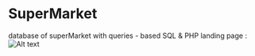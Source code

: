 # SuperMarket
database of superMarket with queries - based SQL &amp; PHP
landing page :
![Alt text](![landingPage](/main/landingPage.png)]
)
